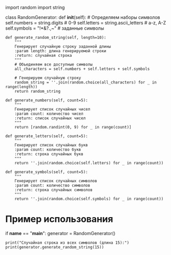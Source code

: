import random
import string

class RandomGenerator:
    def __init__(self):
        # Определяем наборы символов
        self.numbers = string.digits          # 0-9
        self.letters = string.ascii_letters   # a-z, A-Z
        self.symbols = "!*&?.,~"             # заданные символы
        
    def generate_random_string(self, length=10):
        """
        Генерирует случайную строку заданной длины
        :param length: длина генерируемой строки
        :return: случайная строка
        """
        # Объединяем все доступные символы
        all_characters = self.numbers + self.letters + self.symbols
        
        # Генерируем случайную строку
        random_string = ''.join(random.choice(all_characters) for _ in range(length))
        return random_string
    
    def generate_numbers(self, count=5):
        """
        Генерирует список случайных чисел
        :param count: количество чисел
        :return: список случайных чисел
        """
        return [random.randint(0, 9) for _ in range(count)]
    
    def generate_letters(self, count=5):
        """
        Генерирует список случайных букв
        :param count: количество букв
        :return: строка случайных букв
        """
        return ''.join(random.choice(self.letters) for _ in range(count))
    
    def generate_symbols(self, count=5):
        """
        Генерирует список случайных символов
        :param count: количество символов
        :return: строка случайных символов
        """
        return ''.join(random.choice(self.symbols) for _ in range(count))

# Пример использования
if __name__ == "__main__":
    generator = RandomGenerator()
    
    print("Случайная строка из всех символов (длина 15):")
    print(generator.generate_random_string(15))
    
    
